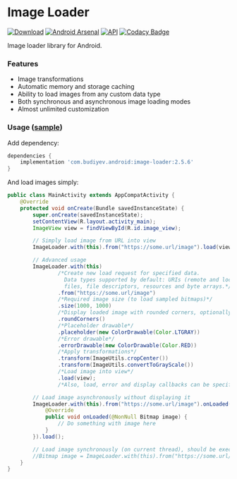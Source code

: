 # Image Loader
[![Download](https://api.bintray.com/packages/yuriy-budiyev/maven/image-loader/images/download.svg)](https://bintray.com/yuriy-budiyev/maven/image-loader/_latestVersion)
[![Android Arsenal](https://img.shields.io/badge/Android%20Arsenal-Image%20Loader-blue.svg?style=flat)](https://android-arsenal.com/details/1/6378)
[![API](https://img.shields.io/badge/API-14%2B-blue.svg?style=flat)](https://android-arsenal.com/api?level=14)
[![Codacy Badge](https://api.codacy.com/project/badge/Grade/7ecfc5f4065c41ba9cd2e9409d072ebb)](https://www.codacy.com/app/yuriy-budiyev/image-loader?utm_source=github.com&amp;utm_medium=referral&amp;utm_content=yuriy-budiyev/image-loader&amp;utm_campaign=Badge_Grade)

Image loader library for Android.

### Features
* Image transformations
* Automatic memory and storage caching
* Ability to load images from any custom data type
* Both synchronous and asynchronous image loading modes
* Almost unlimited customization

### Usage ([sample](https://github.com/yuriy-budiyev/lib-demo-app))
Add dependency:
```gradle
dependencies {
    implementation 'com.budiyev.android:image-loader:2.5.6'
}
```
And load images simply:
```java
public class MainActivity extends AppCompatActivity {
    @Override
    protected void onCreate(Bundle savedInstanceState) {
        super.onCreate(savedInstanceState);
        setContentView(R.layout.activity_main);
        ImageView view = findViewById(R.id.image_view);

        // Simply load image from URL into view
        ImageLoader.with(this).from("https://some.url/image").load(view);

        // Advanced usage
        ImageLoader.with(this)
                /*Create new load request for specified data.
                  Data types supported by default: URIs (remote and local), 
                  files, file descriptors, resources and byte arrays.*/
                .from("https://some.url/image")
                /*Required image size (to load sampled bitmaps)*/
                .size(1000, 1000)
                /*Display loaded image with rounded corners, optionally, specify corner radius*/
                .roundCorners()
                /*Placeholder drawable*/
                .placeholder(new ColorDrawable(Color.LTGRAY))
                /*Error drawable*/
                .errorDrawable(new ColorDrawable(Color.RED))
                /*Apply transformations*/
                .transform(ImageUtils.cropCenter())
                .transform(ImageUtils.convertToGrayScale())
                /*Load image into view*/
                .load(view);
                /*Also, load, error and display callbacks can be specified for each request*/

        // Load image asynchronously without displaying it
        ImageLoader.with(this).from("https://some.url/image").onLoaded(new LoadCallback() {
            @Override
            public void onLoaded(@NonNull Bitmap image) {
                // Do something with image here
            }
        }).load();

        // Load image synchronously (on current thread), should be executed on a worker thread
        //Bitmap image = ImageLoader.with(this).from("https://some.url/image").loadSync();                 
    }
}
```
